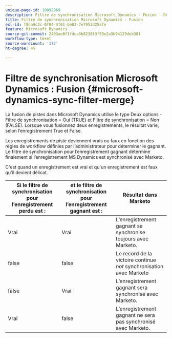 ```yaml
---
unique-page-id: 10092969
description: Filtre de synchronisation Microsoft Dynamics - Fusion - Documents Marketo - Documentation du produit
title: Filtre de synchronisation Microsoft Dynamics - Fusion
exl-id: f8da9c3c-0f04-4f61-be03-7e7953d25afe
feature: Microsoft Dynamics
source-git-commit: 2403ae0f1fdca3b8238f3f59e2a3b94129deb301
workflow-type: tm+mt
source-wordcount: '172'
ht-degree: 4%

---
```


# Filtre de synchronisation Microsoft Dynamics : Fusion {#microsoft-dynamics-sync-filter-merge}

La fusion de pistes dans Microsoft Dynamics utilise le type Deux options - Filtre de synchronisation = Oui (TRUE) et Filtre de synchronisation = Non (FALSE). Lorsque vous fusionnez deux enregistrements, le résultat varie, selon l’enregistrement True et False.

Les enregistrements de piste deviennent vrais ou faux en fonction des règles de workflow définies par l’administrateur pour déterminer le gagnant. Le filtre de synchronisation pour l’enregistrement gagnant détermine finalement si l’enregistrement MS Dynamics est synchronisé avec Marketo.

C&#39;est quand un enregistrement est vrai et qu&#39;un enregistrement est faux qu&#39;il devient délicat.

| Si le filtre de synchronisation pour l’enregistrement perdu est : | et le filtre de synchronisation pour l’enregistrement gagnant est : | Résultat dans Marketo |
|---|---|---|
| Vrai | Vrai | L’enregistrement gagnant se synchronise toujours avec Marketo. |
| false | false | Le record de la victoire continue _not_ synchronisation avec Marketo |
| false | Vrai | L’enregistrement gagnant sera synchronisé avec Marketo. |
| Vrai | false | L’enregistrement gagnant ne sera pas synchronisé avec Marketo. |
